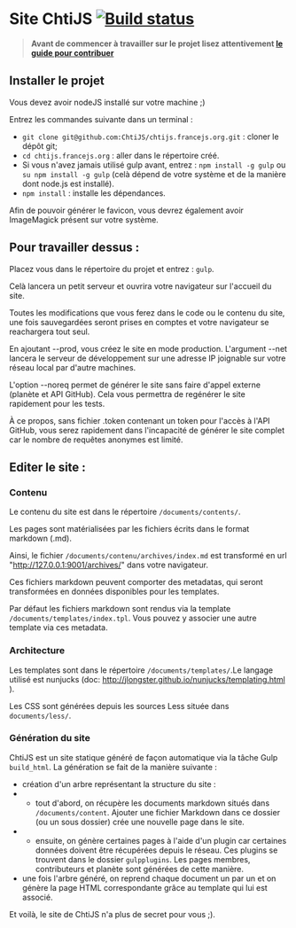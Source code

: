 # Site ChtiJS [![Build status](https://api.travis-ci.org/ChtiJS/chtijs.francejs.org.png)](https://travis-ci.org/ChtiJS/chtijs.francejs.org)

> **Avant de commencer à travailler sur le projet lisez attentivement
 [le guide pour contribuer](CONTRIBUTING.md)**

## Installer le projet

Vous devez avoir nodeJS installé sur votre machine ;)

Entrez les commandes suivante dans un terminal :
- `git clone git@github.com:ChtiJS/chtijs.francejs.org.git` : cloner le dépôt git;
- `cd chtijs.francejs.org` : aller dans le répertoire créé.
- Si vous n'avez jamais utilisé gulp avant, entrez :
`npm install -g gulp` ou `su npm install -g gulp` (celà dépend de votre système
 et de la manière dont node.js est installé).
- `npm install` : installe les dépendances.

Afin de pouvoir générer le favicon, vous devrez également avoir ImageMagick
 présent sur votre système.

## Pour travailler dessus :

Placez vous dans le répertoire du projet et entrez : `gulp`.

Celà lancera un petit serveur et ouvrira votre navigateur sur l'accueil du site.

Toutes les modifications que vous ferez dans le code ou le contenu du site,
 une fois sauvegardées seront prises en comptes et votre navigateur se
 reachargera tout seul.

En ajoutant --prod, vous créez le site en mode production. L'argument --net
 lancera le serveur de développement sur une adresse IP joignable sur votre
 réseau local par d'autre machines.

L'option --noreq permet de générer le site sans faire d'appel externe
 (planète et API GitHub). Cela vous permettra de regénérer le site rapidement
 pour les tests.

À ce propos, sans fichier .token contenant un token pour l'accès à l'API GitHub,
 vous serez rapidement dans l'incapacité de générer le site complet car le
 nombre de requêtes anonymes est limité.

## Editer le site :

### Contenu

Le contenu du site est dans le répertoire `/documents/contents/`.

Les pages sont matérialisées par les fichiers écrits dans le format markdown (.md).

Ainsi, le fichier `/documents/contenu/archives/index.md` est transformé en url
 "http://127.0.0.1:9001/archives/" dans votre navigateur.

Ces fichiers markdown peuvent comporter des metadatas, qui seront transformées
 en données disponibles pour les templates.

Par défaut les fichiers markdown sont rendus via la template
 `/documents/templates/index.tpl`. Vous pouvez y associer une autre template
 via ces metadata.

### Architecture

Les templates sont dans le répertoire `/documents/templates/`.Le langage utilisé
 est nunjucks (doc: http://jlongster.github.io/nunjucks/templating.html ).

Les CSS sont générées depuis les sources Less située dans `documents/less/`.

### Génération du site

ChtiJS est un site statique généré de façon automatique via la tâche Gulp
 `build_html`. La génération se fait de la manière suivante :

* création d'un arbre représentant la structure du site :
* * tout d'abord, on récupère les documents markdown  situés dans
 `/documents/content`. Ajouter une fichier Markdown dans ce dossier (ou un
 sous dossier) crée une nouvelle page dans le site.
* * ensuite, on génère certaines pages à l'aide d'un plugin car certaines données
 doivent être récupérées depuis le réseau. Ces plugins se trouvent dans le
 dossier `gulpplugins`. Les pages membres, contributeurs et planète sont
 générées de cette manière.
* une fois l'arbre généré, on reprend chaque document un par un et on génère
 la page HTML correspondante grâce au template qui lui est associé.

Et voilà, le site de ChtiJS n'a plus de secret pour vous ;).

